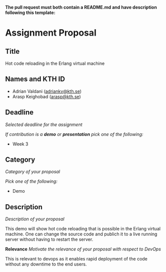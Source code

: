 **The pull request must both contain a README.md and have description following this template:**

# Assignment Proposal

## Title

Hot code reloading in the Erlang virtual machine 

## Names and KTH ID

  - Adrian Valdani (adriankv@kth.se)
  - Arasp Keighobad (arasp@kth.se)

## Deadline

_Selected deadline for the assignment_

_If contribution is a **demo** or **presentation** pick one of the following:_
- Week 3

## Category

_Category of your proposal_

_Pick one of the following:_
- Demo

## Description

_Description of your proposal_

This demo will show hot code reloading that is possible in the Erlang virtual machine. One can change the source code and publich it to a live running server without having to restart the server.

**Relevance**
_Motivate the relevance of your proposal with respect to DevOps_

This is relevant to devops as it enables rapid deployment of the code without any downtime to the end users.

